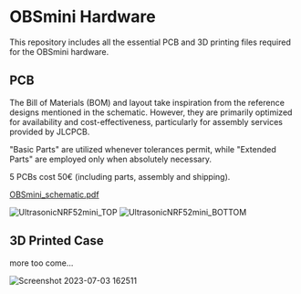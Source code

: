 # OBSmini Hardware
This repository includes all the essential PCB and 3D printing files required for the OBSmini hardware.



## PCB

The Bill of Materials (BOM) and layout take inspiration from the reference designs mentioned in the schematic. 
However, they are primarily optimized for availability and cost-effectiveness, particularly for assembly services provided by JLCPCB.

"Basic Parts" are utilized whenever tolerances permit, while "Extended Parts" are employed only when absolutely necessary.

5 PCBs cost 50€ (including parts, assembly and shipping).

[OBSmini_schematic.pdf](https://github.com/MegaC-C/OBSmini_hardware/files/11940338/OBSmini.pdf)

![UltrasonicNRF52mini_TOP](https://github.com/MegaC-C/OBSmini_hardware/assets/59622754/d58d1da6-c8fc-46c1-8857-f7d8fd53d2f5)
![UltrasonicNRF52mini_BOTTOM](https://github.com/MegaC-C/OBSmini_hardware/assets/59622754/fa3920da-3ba4-4e9d-aa23-3f496039f5f9)





## 3D Printed Case

more too come...

![Screenshot 2023-07-03 162511](https://github.com/MegaC-C/OBSmini_hardware/assets/59622754/789eb938-b8c1-4b70-9bcf-f51d8a774445)
